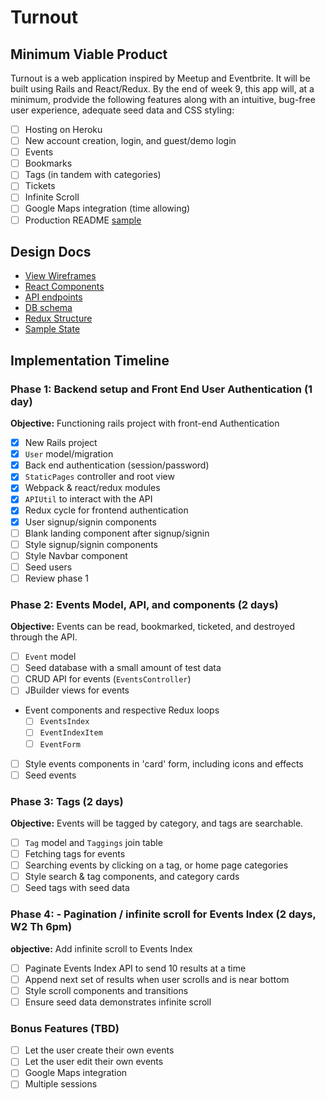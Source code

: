 # Turnout

[heroku]: http://www.herokuapp.com

## Minimum Viable Product

Turnout is a web application inspired by Meetup and Eventbrite. It will be built using Rails and React/Redux. By the end of week 9, this app will, at a minimum, prodvide the following features along with an intuitive, bug-free user experience, adequate seed data and CSS styling:

- [ ] Hosting on Heroku
- [ ] New account creation, login, and guest/demo login
- [ ] Events
- [ ] Bookmarks
- [ ] Tags (in tandem with categories)
- [ ] Tickets
- [ ] Infinite Scroll
- [ ] Google Maps integration (time allowing)
- [ ] Production README [sample](docs/production_readme.md) 

## Design Docs
* [View Wireframes][wireframes]
* [React Components][components]
* [API endpoints][api-endpoints]
* [DB schema][schema]
* [Redux Structure][redux-structure]
* [Sample State][sample-state]

[wireframes]: wireframes
[components]: component-hierarchy.md
[redux-structure]: redux-structure.md
[sample-state]: sample-state.md
[api-endpoints]: api-endpoints.md
[schema]: schema.md

## Implementation Timeline

### Phase 1: Backend setup and Front End User Authentication (1 day)

**Objective:** Functioning rails project with front-end Authentication

- [x] New Rails project
- [x] `User` model/migration
- [x] Back end authentication (session/password)
- [x] `StaticPages` controller and root view
- [x] Webpack & react/redux modules
- [x] `APIUtil` to interact with the API
- [x] Redux cycle for frontend authentication
- [x] User signup/signin components
- [ ] Blank landing component after signup/signin
- [ ] Style signup/signin components
- [ ] Style Navbar component
- [ ] Seed users
- [ ] Review phase 1

### Phase 2: Events Model, API, and components (2 days)

**Objective:** Events can be read, bookmarked, ticketed, and destroyed through the API.

- [ ] `Event` model
- [ ] Seed database with a small amount of test data
- [ ] CRUD API for events (`EventsController`)
- [ ] JBuilder views for events
- Event components and respective Redux loops
  - [ ] `EventsIndex`
  - [ ] `EventIndexItem`
  - [ ] `EventForm`
- [ ] Style events components in 'card' form, including icons and effects
- [ ] Seed events

### Phase 3: Tags (2 days)

**Objective:** Events will be tagged by category, and tags are searchable.

- [ ] `Tag` model and `Taggings` join table
- [ ] Fetching tags for events
- [ ] Searching events by clicking on a tag, or home page categories
- [ ] Style search & tag components, and category cards
- [ ] Seed tags with seed data

### Phase 4: - Pagination / infinite scroll for Events Index (2 days, W2 Th 6pm)

**objective:** Add infinite scroll to Events Index

- [ ] Paginate Events Index API to send 10 results at a time
- [ ] Append next set of results when user scrolls and is near bottom
- [ ] Style scroll components and transitions
- [ ] Ensure seed data demonstrates infinite scroll

### Bonus Features (TBD)
- [ ] Let the user create their own events
- [ ] Let the user edit their own events
- [ ] Google Maps integration
- [ ] Multiple sessions
